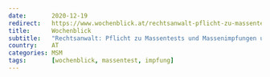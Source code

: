 ```yaml
---
date:       2020-12-19
redirect:   https://www.wochenblick.at/rechtsanwalt-pflicht-zu-massentests-und-impfungen-unzulaessig/
title:      Wochenblick
subtitle:   "Rechtsanwalt: Pflicht zu Massentests und Massenimpfungen unzulässig!"
country:    AT
categories: MSM
tags:       [wochenblick, massentest, impfung]
---
```

